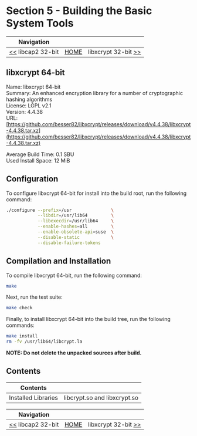 # Section 5 - Building the Basic System Tools

| Navigation |||
| --- | --- | ---: |
| [<<](./libcap32bit.md) libcap2 32-bit | [HOME](../README.md) | libxcrypt 32-bit [>>](./libxcrypt32bit.md) |

## libxcrypt 64-bit

Name: libxcrypt 64-bit<br />
Summary: An enhanced encryption library for a number of cryptographic hashing algorithms<br />
License: LGPL v2.1<br />
Version: 4.4.38<br />
URL: [https://github.com/besser82/libxcrypt/releases/download/v4.4.38/libxcrypt-4.4.38.tar.xz](https://github.com/besser82/libxcrypt/releases/download/v4.4.38/libxcrypt-4.4.38.tar.xz)<br />

Average Build Time: 0.1 SBU<br />
Used Install Space: 12 MiB<br />

## Configuration

To configure libxcrypt 64-bit for install into the build root, run the following command:

```bash
./configure --prefix=/usr               \
            --libdir=/usr/lib64         \
            --libexecdir=/usr/lib64     \
            --enable-hashes=all         \
            --enable-obsolete-api=suse  \
            --disable-static            \
            --disable-failure-tokens
```

## Compilation and Installation

To compile libxcrypt 64-bit, run the following command:

```bash
make
```

Next, run the test suite:

```bash
make check
```

Finally, to install libxcrypt 64-bit into the build tree, run the following commands:

```bash
make install
rm -fv /usr/lib64/libcrypt.la
```

**NOTE: Do not delete the unpacked sources after build.**

## Contents

| Contents | |
| --- | --- |
| Installed Libraries | libcrypt.so and libxcrypt.so |

| Navigation |||
| --- | --- | ---: |
| [<<](./libcap32bit.md) libcap2 32-bit | [HOME](../README.md) | libxcrypt 32-bit [>>](./libxcrypt32bit.md) |
